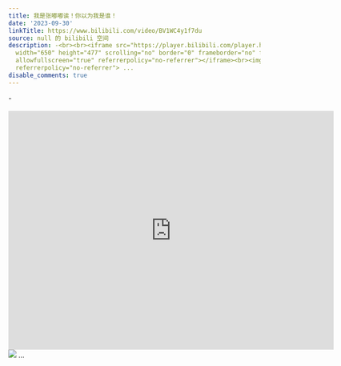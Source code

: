 ```yaml
---
title: 我是张嘟嘟诶！你以为我是谁！
date: '2023-09-30'
linkTitle: https://www.bilibili.com/video/BV1WC4y1f7du
source: null 的 bilibili 空间
description: -<br><br><iframe src="https://player.bilibili.com/player.html?aid=789019058&amp;high_quality=1&amp;autoplay=0"
  width="650" height="477" scrolling="no" border="0" frameborder="no" framespacing="0"
  allowfullscreen="true" referrerpolicy="no-referrer"></iframe><br><img src="http://i2.hdslb.com/bfs/archive/5ec0b5e0e42ee403e60e33e0c1179e5e2357a180.jpg"
  referrerpolicy="no-referrer"> ...
disable_comments: true
---
```

-<br><br><iframe src="https://player.bilibili.com/player.html?aid=789019058&amp;high_quality=1&amp;autoplay=0" width="650" height="477" scrolling="no" border="0" frameborder="no" framespacing="0" allowfullscreen="true" referrerpolicy="no-referrer"></iframe><br><img src="http://i2.hdslb.com/bfs/archive/5ec0b5e0e42ee403e60e33e0c1179e5e2357a180.jpg" referrerpolicy="no-referrer"> ...